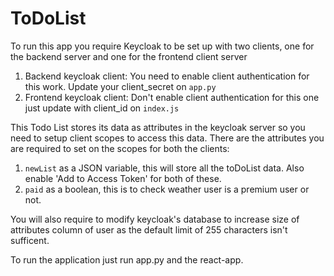 # ToDoList

To run this app you require Keycloak to be set up with two clients, one for the backend server and one for the frontend client server

1. Backend keycloak client:
You need to enable client authentication for this work. Update your client_secret on `app.py`
2. Frontend keycloak client:
Don't enable client authentication for this one just update with client_id on `index.js`


This Todo List stores its data as attributes in the keycloak server so you need to setup client scopes to access this data.
There are the attributes you are required to set on the scopes for both the clients:
1. `newList` as a JSON variable, this will store all the toDoList data. Also enable 'Add to Access Token' for both of these.
2. `paid` as a boolean, this is to check weather user is a premium user or not.

You will also require to modify keycloak's database to increase size of attributes column of user as the default limit of 255 characters isn't sufficent.

To run the application just run app.py and the react-app.
